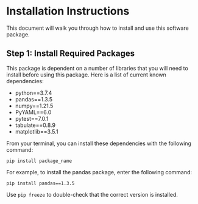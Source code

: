 # Installation Instructions

This document will walk you through how to install and use this software package.

## Step 1: Install Required Packages

This package is dependent on a number of libraries that you will need to install before using this package. Here is a list of current known dependencies:

- python==3.7.4
- pandas==1.3.5
- numpy==1.21.5
- PyYAML==6.0
- pytest==7.0.1
- tabulate==0.8.9
- matplotlib==3.5.1

From your terminal, you can install these dependencies with the following command:

`pip install package_name`

For example, to install the pandas package, enter the following command:

`pip install pandas==1.3.5`

Use `pip freeze` to double-check that the correct version is installed.